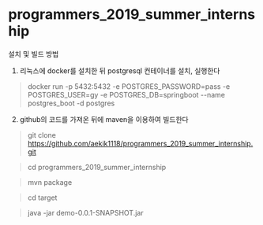 # programmers_2019_summer_internship

설치 및 빌드 방법

1. 리눅스에 docker를 설치한 뒤 postgresql 컨테이너를 설치, 실행한다

> docker run -p 5432:5432 -e POSTGRES_PASSWORD=pass -e POSTGRES_USER=gy -e POSTGRES_DB=springboot --name postgres_boot -d postgres

2. github의 코드를 가져온 뒤에 maven을 이용하여 빌드한다

> git clone https://github.com/aekik1118/programmers_2019_summer_internship.git

> cd programmers_2019_summer_internship

> mvn package

> cd target

> java -jar demo-0.0.1-SNAPSHOT.jar
